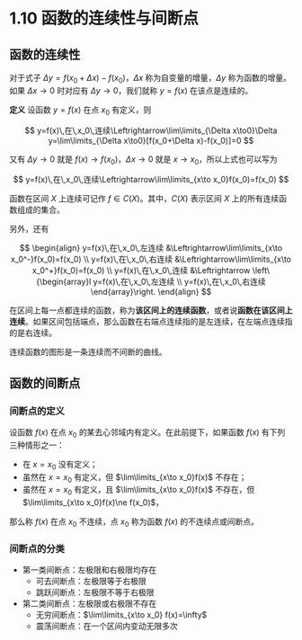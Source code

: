 # 1.10 函数的连续性与间断点

## 函数的连续性

对于式子 $\Delta y=f(x_0+\Delta x)-f(x_0)$，$\Delta x$ 称为自变量的增量，$\Delta y$ 称为函数的增量。如果 $\Delta x\to0$ 时对应有 $\Delta y\to0$，我们就称 $y=f(x)$ 在该点是连续的。

**定义** 设函数 $y=f(x)$ 在点 $x_0$ 有定义，则

$$
y=f(x)\,在\,x_0\,连续\Leftrightarrow\lim\limits_{\Delta x\to0}\Delta y=\lim\limits_{\Delta x\to0}[f(x_0+\Delta x)-f(x_0)]=0
$$

又有 $\Delta y\to0$ 就是 $f(x)\to f(x_0)$，$\Delta x\to0$ 就是 $x\to x_0$，所以上式也可以写为

$$
y=f(x)\,在\,x_0\,连续\Leftrightarrow\lim\limits_{x\to x_0}f(x_0)=f(x_0)
$$

函数在区间 $X$ 上连续可记作 $f\in C(X)$。其中，$C(X)$ 表示区间 $X$ 上的所有连续函数组成的集合。

另外，还有

$$
\begin{align}
y=f(x)\,在\,x_0\,左连续
&\Leftrightarrow\lim\limits_{x\to x_0^-}f(x_0)=f(x_0) \\
y=f(x)\,在\,x_0\,右连续
&\Leftrightarrow\lim\limits_{x\to x_0^+}f(x_0)=f(x_0) \\
y=f(x)\,在\,x_0\,连续
&\Leftrightarrow
\left\{\begin{array}l
y=f(x)\,在\,x_0\,左连续 \\
y=f(x)\,在\,x_0\,右连续
\end{array}\right.
\end{align}
$$

在区间上每一点都连续的函数，称为**该区间上的连续函数**，或者说**函数在该区间上连续**。如果区间包括端点，那么函数在右端点连续指的是左连续，在左端点连续指的是右连续。

连续函数的图形是一条连续而不间断的曲线。

## 函数的间断点

### 间断点的定义

设函数 $f(x)$ 在点 $x_0$ 的某去心邻域内有定义。在此前提下，如果函数 $f(x)$ 有下列三种情形之一：

- 在 $x=x_0$ 没有定义；
- 虽然在 $x=x_0$ 有定义，但 $\lim\limits_{x\to x_0}f(x)$ 不存在；
- 虽然在 $x=x_0$ 有定义，且 $\lim\limits_{x\to x_0}f(x)$ 不存在，但 $\lim\limits_{x\to x_0}f(x)\ne f(x_0)$，

那么称 $f(x)$ 在点 $x_0$ 不连续，点 $x_0$ 称为函数 $f(x)$ 的不连续点或间断点。

### 间断点的分类

- 第一类间断点：左极限和右极限均存在
  - 可去间断点：左极限等于右极限
  - 跳跃间断点：左极限不等于右极限
- 第二类间断点：左极限或右极限不存在
  - 无穷间断点：$\lim\limits_{x\to x_0} f(x)=\infty$
  - 震荡间断点：在一个区间内变动无限多次
